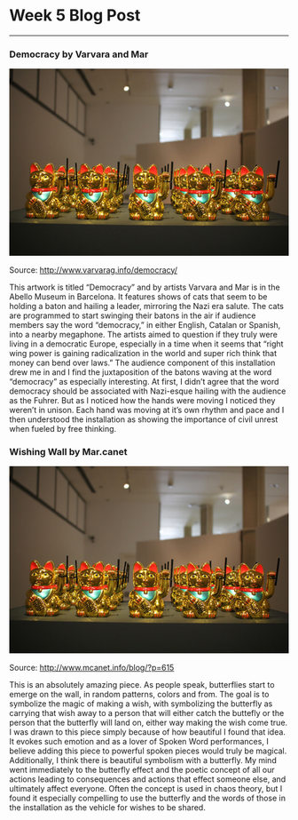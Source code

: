 # Week 5 Blog Post 
------

### Democracy by Varvara and Mar
![Varvara and Mar](images/Picture1.png?raw=true "Varvara and Mar")
 
Source: http://www.varvarag.info/democracy/

This artwork is titled “Democracy” and by artists Varvara and Mar is in the Abello Museum in Barcelona. It features shows of cats that seem to be holding a baton and hailing a leader, mirroring the Nazi era salute. The cats are programmed to start swinging their batons in the air if audience members say the word “democracy,” in either English, Catalan or Spanish, into a nearby megaphone. The artists aimed to question if they truly were living in a democratic Europe, especially in a time when it seems that “right wing power is gaining radicalization in the world and super rich think that money can bend over laws.” The audience component of this installation drew me in and I find the juxtaposition of the batons waving at the word “democracy” as especially interesting. At first, I didn’t agree that the word democracy should be associated with Nazi-esque hailing with the audience as the Fuhrer. But as I noticed how the hands were moving I noticed they weren’t in unison. Each hand was moving at it’s own rhythm and pace and I then understood the installation as showing the importance of civil unrest when fueled by free thinking.



### Wishing Wall by  Mar.canet
![Mar.canet](images/Picture1.png?raw=true "Mar.canet")

 
Source: http://www.mcanet.info/blog/?p=615


This is an absolutely amazing piece. As people speak, butterflies start to emerge on the wall, in random patterns, colors and from. The goal is to symbolize the magic of making a wish, with symbolizing the butterfly as carrying that wish away to a person that will either catch the buttefly or the person that the butterfly will land on, either way making the wish come true. I was drawn to this piece simply because of how beautiful I found that idea. It evokes such emotion and as a lover of Spoken Word performances, I believe adding this piece to powerful spoken pieces would truly be magical. Additionally, I think there is beautiful symbolism with a butterfly. My mind went immediately to the butterfly effect and the poetic concept of all our actions leading to consequences and actions that effect someone else, and ultimately affect everyone. Often the concept is used in chaos theory, but I found it especially compelling to use the butterfly and the words of those in the installation as the vehicle for wishes to be shared.



